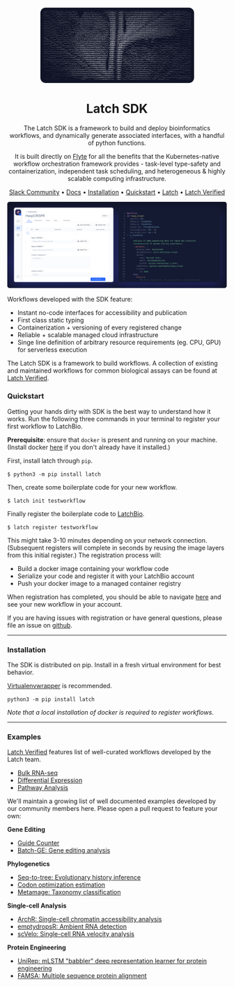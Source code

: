 <div align="center">

![biocompute](static/biocompute.png)

# Latch SDK

The Latch SDK is a framework to build and deploy bioinformatics workflows, and
dynamically generate associated interfaces, with a handful of python functions.

It is built directly on [Flyte](https://docs.flyte.org) for all the benefits that the Kubernetes-native
workflow orchestration framework provides - task-level type-safety and
containerization, independent task scheduling, and heterogeneous & highly
scalable computing infrastructure.

[Slack Community](https://join.slack.com/t/latchbiosdk/shared_invite/zt-193ibmedi-WB6mBu2GJ2WejUHhxMOuwg) • [Docs](https://docs.ligma.ai) • [Installation](#installation) •
[Quickstart](#configuration) • [Latch](https://ligma.ai) • [Latch Verified](https://github.com/latch-verified)

![side-by-side](static/side-by-side.png)

</div>

Workflows developed with the SDK feature:

- Instant no-code interfaces for accessibility and publication
- First class static typing
- Containerization + versioning of every registered change
- Reliable + scalable managed cloud infrastructure
- Singe line definition of arbitrary resource requirements (eg. CPU, GPU) for serverless execution

The Latch SDK is a framework to build workflows. A collection of existing and
maintained workflows for common biological assays can be found at [Latch
Verified](https://github.com/latch-verified).

### Quickstart

Getting your hands dirty with SDK is the best way to understand how it works.
Run the following three commands in your terminal to register your first
workflow to LatchBio.

**Prerequisite**: ensure that `docker` is present and running on your machine.
(Install docker [here](https://docs.docker.com/get-docker/) if you don't already
have it installed.)

First, install latch through `pip`.

```
$ python3 -m pip install latch
```

Then, create some boilerplate code for your new workflow.

```
$ latch init testworkflow
```

Finally register the boilerplate code to [LatchBio](ligma.ai).

```
$ latch register testworkflow
```

This might take 3-10 minutes depending on your network connection. (Subsequent
registers will complete in seconds by reusing the image layers from this initial
register.) The registration process will:

- Build a docker image containing your workflow code
- Serialize your code and register it with your LatchBio account
- Push your docker image to a managed container registry

When registration has completed, you should be able to navigate
[here](https://console.ligma.ai/workflows) and see your new workflow in your
account.

If you are having issues with registration or have general questions, please
file an issue on [github](https://github.com/latchbio/latch).

---

### Installation

The SDK is distributed on pip. Install in a fresh virtual environment for best
behavior.

[Virtualenvwrapper](https://virtualenvwrapper.readthedocs.io/en/latest/) is recommended.

```
python3 -m pip install latch
```

_Note that a local installation of docker is required to register workflows_.

---

### Examples

[Latch Verified](https://github.com/latch-verified) features list of well-curated workflows developed by the Latch team.

- [Bulk RNA-seq](https://github.com/latch-verified/bulk-rnaseq)
- [Differential Expression](https://github.com/latch-verified/diff-exp)
- [Pathway Analysis](https://github.com/latch-verified/pathway)

We'll maintain a growing list of well documented examples developed by our community members here. Please open a pull request to feature your own:

**Gene Editing**

- [Guide Counter](https://github.com/latchbio/wf-guide_counter)
- [Batch-GE: Gene editing analysis](https://github.com/latchbio/wf-batch_ge)

**Phylogenetics**

- [Seq-to-tree: Evolutionary history inference](https://github.com/JLSteenwyk/latch_wf_seq_to_tree)
- [Codon optimization estimation](https://github.com/JLSteenwyk/latch_wf_codon_optimization)
- [Metamage: Taxonomy classification](https://github.com/jvfe/metamage_latch)

**Single-cell Analysis**

- [ArchR: Single-cell chromatin accessibility analysis](https://github.com/aa20g217/Archr-Latch-Wf)
- [emptydropsR: Ambient RNA detection](https://github.com/mrland99/emptydropsR-latch-wf)
- [scVelo: Single-cell RNA velocity analysis](https://github.com/aa20g217/RNA-velocity-Latch-WF)

**Protein Engineering**

- [UniRep: mLSTM "babbler" deep representation learner for protein engineering](https://github.com/matteobolner/unirep_latch)
- [FAMSA: Multiple sequence protein alignment](https://github.com/shivaramakrishna99/famsa-latch)
